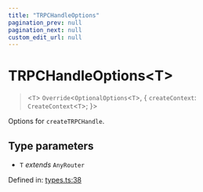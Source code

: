 ```yaml
---
title: "TRPCHandleOptions"
pagination_prev: null
pagination_next: null
custom_edit_url: null
---
```


# TRPCHandleOptions<T\>

> <`T`\> `Override`<`OptionalOptions`<`T`\>, {
    `createContext`: `CreateContext`<`T`\>;
}\>

Options for `createTRPCHandle`.

## Type parameters

- `T` *extends* `AnyRouter`

Defined in:  [types.ts:38](https://github.com/trpc/trpc/blob/a444bf8/packages/trpc-sveltekit/src/types.ts#L38)
